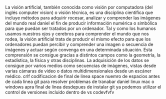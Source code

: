 La visión artificial, también conocida como visión por
computadora (del inglés computer vision) o visión técnica, es
una disciplina científica que incluye métodos para adquirir
rocesar, analizar y comprender las imágenes del mundo real
daniel el fin de producir información numérica o simbólica para
que puedan ser tratados por un ordenador. Tal y como los 
humanos usamos nuestros ojos y cerebros para comprender el 
mundo que nos rodea, la visión artificial trata de producir el
mismo efecto para que los ordenadores puedan percibir y 
comprender una imagen o secuencia de imágenes y actuar según 
convenga en una determinada situación. Esta comprensión se 
consigue gracias a distintos campos como la geometría, la 
estadística, la física y otras disciplinas. La adquisición de 
los datos se consigue por varios medios como secuencias de 
imágenes, vistas desde varias cámaras de video o datos 
multidimensionales desde un escáner médico.
crlf codificacion de final de linea
space nuemro de espacios antes de cada linea
git para resolver problemas de tranabar daniel linux mac o windows apra final de linea
desdepues de instalar git ya podemos  utilizar el control de versiones incluido dentro de vs codevfvfv